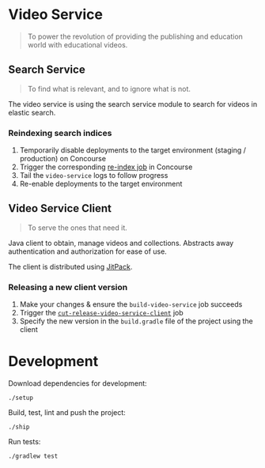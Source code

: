 # Video Service

> To power the revolution of providing the publishing and education world with educational videos.

## Search Service

> To find what is relevant, and to ignore what is not.

The video service is using the search service module to search for videos in elastic search.

### Reindexing search indices

1. Temporarily disable deployments to the target environment (staging / production) on Concourse
1. Trigger the corresponding [re-index job][re-index-jobs] in Concourse
1. Tail the `video-service` logs to follow progress
1. Re-enable deployments to the target environment

[re-index-jobs]: https://ci.boclips.com/teams/main/pipelines/boclips?groups=reindexing

## Video Service Client

> To serve the ones that need it.

Java client to obtain, manage videos and collections. Abstracts away authentication and authorization for ease of use.

The client is distributed using [JitPack](https://jitpack.io/#boclips/videos). 

### Releasing a new client version

1. Make your changes & ensure the `build-video-service` job succeeds
2. Trigger the [`cut-release-video-service-client`](https://concourse.devboclips.net/teams/main/pipelines/boclips/jobs/cut-release-video-service-client) job
3. Specify the new version in the `build.gradle` file of the project using the client

# Development

Download dependencies for development:
```
./setup
```

Build, test, lint and push the project:
```
./ship
```

Run tests:
```
./gradlew test
```
